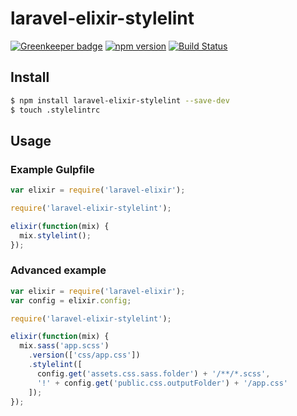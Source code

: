 # laravel-elixir-stylelint

[![Greenkeeper badge](https://badges.greenkeeper.io/ponko2/laravel-elixir-stylelint.svg)](https://greenkeeper.io/)
[![npm version](https://badge.fury.io/js/laravel-elixir-stylelint.svg)](https://badge.fury.io/js/laravel-elixir-stylelint)
[![Build Status](https://travis-ci.org/ponko2/laravel-elixir-stylelint.svg?branch=master)](https://travis-ci.org/ponko2/laravel-elixir-stylelint)

## Install

```sh
$ npm install laravel-elixir-stylelint --save-dev
$ touch .stylelintrc
```

## Usage

### Example Gulpfile

```javascript
var elixir = require('laravel-elixir');

require('laravel-elixir-stylelint');

elixir(function(mix) {
  mix.stylelint();
});
```

### Advanced example

```javascript
var elixir = require('laravel-elixir');
var config = elixir.config;

require('laravel-elixir-stylelint');

elixir(function(mix) {
  mix.sass('app.scss')
    .version(['css/app.css'])
    .stylelint([
      config.get('assets.css.sass.folder') + '/**/*.scss',
      '!' + config.get('public.css.outputFolder') + '/app.css'
    ]);
});
```
